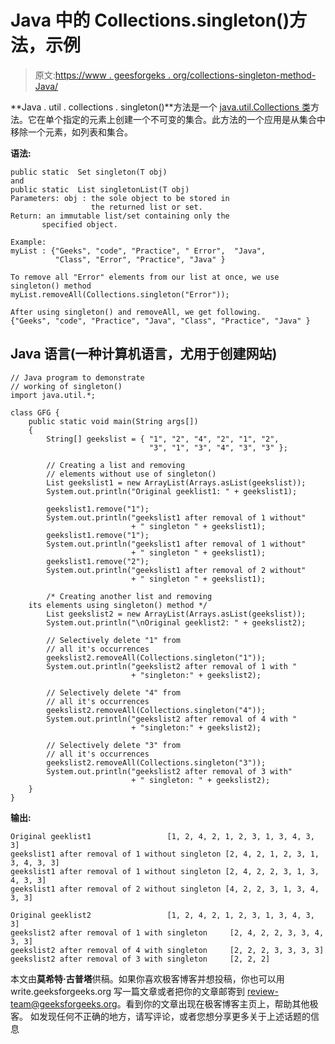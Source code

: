 # Java 中的 Collections.singleton()方法，示例

> 原文:[https://www . geesforgeks . org/collections-singleton-method-Java/](https://www.geeksforgeeks.org/collections-singleton-method-java/)

**Java . util . collections . singleton()**方法是一个 [java.util.Collections 类](https://www.geeksforgeeks.org/java/#CollectionsClass)方法。它在单个指定的元素上创建一个不可变的集合。此方法的一个应用是从集合中移除一个元素，如列表和集合。

**语法:**

```
public static  Set singleton(T obj)
and
public static  List singletonList(T obj)
Parameters: obj : the sole object to be stored in
                  the returned list or set.
Return: an immutable list/set containing only the 
       specified object.
```

```
Example:
myList : {"Geeks", "code", "Practice", " Error",  "Java", 
          "Class", "Error", "Practice", "Java" }

To remove all "Error" elements from our list at once, we use 
singleton() method 
myList.removeAll(Collections.singleton("Error"));

After using singleton() and removeAll, we get following.
{"Geeks", "code", "Practice", "Java", "Class", "Practice", "Java" }
```

## Java 语言(一种计算机语言，尤用于创建网站)

```
// Java program to demonstrate
// working of singleton()
import java.util.*;

class GFG {
    public static void main(String args[])
    {
        String[] geekslist = { "1", "2", "4", "2", "1", "2",
                               "3", "1", "3", "4", "3", "3" };

        // Creating a list and removing
        // elements without use of singleton()
        List geekslist1 = new ArrayList(Arrays.asList(geekslist));
        System.out.println("Original geeklist1: " + geekslist1);

        geekslist1.remove("1");
        System.out.println("geekslist1 after removal of 1 without"
                           + " singleton " + geekslist1);
        geekslist1.remove("1");
        System.out.println("geekslist1 after removal of 1 without"
                           + " singleton " + geekslist1);
        geekslist1.remove("2");
        System.out.println("geekslist1 after removal of 2 without"
                           + " singleton " + geekslist1);

        /* Creating another list and removing
    its elements using singleton() method */
        List geekslist2 = new ArrayList(Arrays.asList(geekslist));
        System.out.println("\nOriginal geeklist2: " + geekslist2);

        // Selectively delete "1" from
        // all it's occurrences
        geekslist2.removeAll(Collections.singleton("1"));
        System.out.println("geekslist2 after removal of 1 with "
                           + "singleton:" + geekslist2);

        // Selectively delete "4" from
        // all it's occurrences
        geekslist2.removeAll(Collections.singleton("4"));
        System.out.println("geekslist2 after removal of 4 with "
                           + "singleton:" + geekslist2);

        // Selectively delete "3" from
        // all it's occurrences
        geekslist2.removeAll(Collections.singleton("3"));
        System.out.println("geekslist2 after removal of 3 with"
                           + " singleton: " + geekslist2);
    }
}
```

**输出:**

```
Original geeklist1                 [1, 2, 4, 2, 1, 2, 3, 1, 3, 4, 3, 3]
geekslist1 after removal of 1 without singleton [2, 4, 2, 1, 2, 3, 1, 3, 4, 3, 3]
geekslist1 after removal of 1 without singleton [2, 4, 2, 2, 3, 1, 3, 4, 3, 3]
geekslist1 after removal of 2 without singleton [4, 2, 2, 3, 1, 3, 4, 3, 3]

Original geeklist2                 [1, 2, 4, 2, 1, 2, 3, 1, 3, 4, 3, 3]
geekslist2 after removal of 1 with singleton     [2, 4, 2, 2, 3, 3, 4, 3, 3]
geekslist2 after removal of 4 with singleton     [2, 2, 2, 3, 3, 3, 3]
geekslist2 after removal of 3 with singleton     [2, 2, 2]
```

本文由**莫希特·古普塔**供稿。如果你喜欢极客博客并想投稿，你也可以用 write.geeksforgeeks.org 写一篇文章或者把你的文章邮寄到 review-team@geeksforgeeks.org。看到你的文章出现在极客博客主页上，帮助其他极客。
如发现任何不正确的地方，请写评论，或者您想分享更多关于上述话题的信息